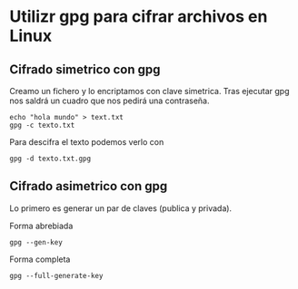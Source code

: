 # Utilizr gpg para cifrar archivos en Linux

## Cifrado simetrico con gpg

Creamo un fichero y lo encriptamos con clave simetrica. 
Tras ejecutar gpg nos saldrá un cuadro que nos pedirá una contraseña.

``` shell
echo "hola mundo" > text.txt
gpg -c texto.txt
```

Para descifra el texto podemos verlo con

``` shell
gpg -d texto.txt.gpg
```

## Cifrado asimetrico con gpg

Lo primero es generar un par de claves (publica y privada).

Forma abrebiada

``` shell
gpg --gen-key
```

Forma completa

``` shell
gpg --full-generate-key
```